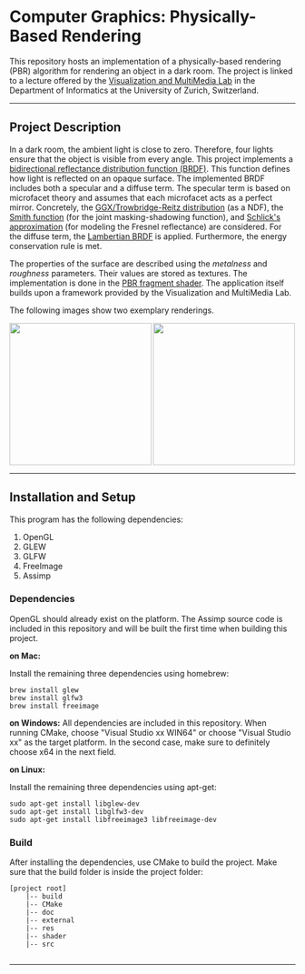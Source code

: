 # Computer Graphics: Physically-Based Rendering

This repository hosts an implementation of a physically-based rendering (PBR) algorithm for rendering an object in a dark room. The project is linked to a lecture offered by the [Visualization and MultiMedia Lab](https://www.ifi.uzh.ch/en/vmml/teaching.html) in the Department of Informatics at the University of Zurich, Switzerland.

---
## Project Description
In a dark room, the ambient light is close to zero. Therefore, four lights ensure that the object is visible from every angle. This project implements a [bidirectional reflectance distribution function (BRDF)](https://en.wikipedia.org/wiki/Bidirectional_reflectance_distribution_function). This function defines how light is reflected on an opaque surface. The implemented BRDF includes both a specular and a diffuse term. The specular term is based on microfacet theory and assumes that each microfacet acts as a perfect mirror. Concretely, the [GGX/Trowbridge-Reitz distribution](https://learnopengl.com/PBR/Theory) (as a NDF), the [Smith function](https://learnopengl.com/PBR/Theory) (for the joint masking-shadowing function), and [Schlick's approximation](https://learnopengl.com/PBR/Theory) (for modeling the Fresnel reflectance) are considered. For the diffuse term, the [Lambertian BRDF](https://learnopengl.com/PBR/Theory) is applied. Furthermore, the energy conservation rule is met. 

The properties of the surface are described using the *metalness* and *roughness* parameters. Their values are stored as textures. The implementation is done in the [PBR fragment shader](https://github.com/miksut/physically_based_rendering/blob/main/shader/pbr.frag). The application itself builds upon a framework provided by the Visualization and MultiMedia Lab.

The following images show two exemplary renderings.

<img
    src="/res/tracedImage1.png"
    height="250"
    align="left">
    
<img
    src="/res/tracedImage2.png"
    height="250"> 


---

## Installation and Setup
This program has the following dependencies:

 1. OpenGL
 2. GLEW
 3. GLFW
 4. FreeImage
 5. Assimp

### Dependencies
OpenGL should already exist on the platform. The Assimp source code is included in this repository and will be built the first time when building this project.

**on Mac:**

Install the remaining three dependencies using homebrew:
```
brew install glew
brew install glfw3
brew install freeimage
```

**on Windows:**
All dependencies are included in this repository. When running CMake, choose "Visual Studio xx WIN64" or choose "Visual Studio xx" as the target platform. In the second case, make sure to definitely choose x64 in the next field.

**on Linux:**

Install the remaining three dependencies using apt-get:
```
sudo apt-get install libglew-dev
sudo apt-get install libglfw3-dev
sudo apt-get install libfreeimage3 libfreeimage-dev
```

### Build
After installing the dependencies, use CMake to build the project. Make sure that the build folder is inside the project folder:

```
[project root]
	|-- build
	|-- CMake
	|-- doc
	|-- external
	|-- res
	|-- shader
	|-- src
	
```
---
